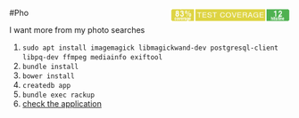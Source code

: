 #Pho <img src="https://raw.githubusercontent.com/pfarrell/pho/master/coverage/coverage-badge.png" align="right" height="25" >

I want more from my photo searches

1. `sudo apt install imagemagick libmagickwand-dev postgresql-client libpq-dev ffmpeg mediainfo exiftool` 
1. `bundle install`
1. `bower install`
1. `createdb app`
1. `bundle exec rackup`
1. [check the application](http://localhost:9292)
